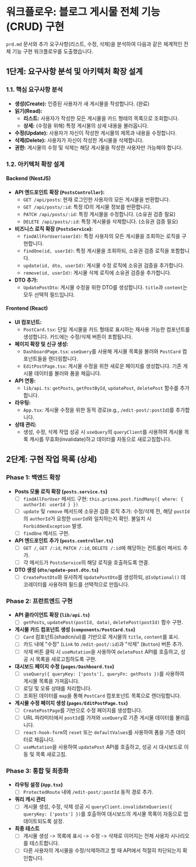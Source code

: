 # 워크플로우: 블로그 게시물 전체 기능 (CRUD) 구현

`prd.md` 문서와 추가 요구사항(리스트, 수정, 삭제)을 분석하여 다음과 같은 체계적인 전체 기능 구현 워크플로우를 도출했습니다.

## 1단계: 요구사항 분석 및 아키텍처 확장 설계

### 1.1. 핵심 요구사항 분석
- **생성(Create):** 인증된 사용자가 새 게시물을 작성합니다. (완료)
- **읽기(Read):**
    - **리스트:** 사용자가 작성한 모든 게시물을 카드 형태의 목록으로 조회합니다.
    - **상세:** (수정을 위해) 특정 게시물의 상세 내용을 불러옵니다.
- **수정(Update):** 사용자가 자신이 작성한 게시물의 제목과 내용을 수정합니다.
- **삭제(Delete):** 사용자가 자신이 작성한 게시물을 삭제합니다.
- **권한:** 게시물의 수정 및 삭제는 해당 게시물을 작성한 사용자만 가능해야 합니다.

### 1.2. 아키텍처 확장 설계

#### Backend (NestJS)
- **API 엔드포인트 확장 (`PostsController`):**
    - `GET /api/posts`: 현재 로그인한 사용자의 모든 게시물을 반환합니다.
    - `GET /api/posts/:id`: 특정 ID의 게시물 정보를 반환합니다.
    - `PATCH /api/posts/:id`: 특정 게시물을 수정합니다. (소유권 검증 필요)
    - `DELETE /api/posts/:id`: 특정 게시물을 삭제합니다. (소유권 검증 필요)
- **비즈니스 로직 확장 (`PostsService`):**
    - `findAllForUser(userId)`: 특정 사용자의 모든 게시물을 조회하는 로직을 구현합니다.
    - `findOne(id, userId)`: 특정 게시물을 조회하되, 소유권 검증 로직을 포함합니다.
    - `update(id, dto, userId)`: 게시물 수정 로직에 소유권 검증을 추가합니다.
    - `remove(id, userId)`: 게시물 삭제 로직에 소유권 검증을 추가합니다.
- **DTO 추가:**
    - `UpdatePostDto`: 게시물 수정을 위한 DTO를 생성합니다. `title`과 `content`는 모두 선택적 필드입니다.

#### Frontend (React)
- **UI 컴포넌트:**
    - `PostCard.tsx`: 단일 게시물을 카드 형태로 표시하는 재사용 가능한 컴포넌트를 생성합니다. 카드에는 수정/삭제 버튼이 포함됩니다.
- **페이지 확장 및 신규 생성:**
    - `DashboardPage.tsx`: `useQuery`를 사용해 게시물 목록을 불러와 `PostCard` 컴포넌트들을 렌더링합니다.
    - `EditPostPage.tsx`: 게시물 수정을 위한 새로운 페이지를 생성합니다. 기존 게시물 데이터를 불러와 폼을 채웁니다.
- **API 연동:**
    - `lib/api.ts`: `getPosts`, `getPostById`, `updatePost`, `deletePost` 함수를 추가합니다.
- **라우팅:**
    - `App.tsx`: 게시물 수정을 위한 동적 경로(e.g., `/edit-post/:postId`)를 추가합니다.
- **상태 관리:**
    - 생성, 수정, 삭제 작업 성공 시 `useQuery`의 `queryClient`를 사용하여 게시물 목록 캐시를 무효화(invalidate)하고 데이터를 자동으로 새로고침합니다.

## 2단계: 구현 작업 목록 (상세)

### Phase 1: 백엔드 확장

-   **Posts 모듈 로직 확장 (`posts.service.ts`)**
    -   [ ] `findAllForUser` 메서드 구현: `this.prisma.post.findMany({ where: { authorId: userId } })`
    -   [ ] `update` 및 `remove` 메서드에 소유권 검증 로직 추가: 수정/삭제 전, 해당 `postId`의 `authorId`가 요청한 `userId`와 일치하는지 확인. 불일치 시 `ForbiddenException` 발생.
    -   [ ] `findOne` 메서드 구현.

-   **API 엔드포인트 추가 (`posts.controller.ts`)**
    -   [ ] `GET /`, `GET /:id`, `PATCH /:id`, `DELETE /:id`에 해당하는 컨트롤러 메서드 추가.
    -   [ ] 각 메서드가 `PostsService`의 해당 로직을 호출하도록 연결.

-   **DTO 생성 (`dto/update-post.dto.ts`)**
    -   [ ] `CreatePostDto`와 유사하게 `UpdatePostDto`를 생성하되, `@IsOptional()` 데코레이터를 사용하여 필드를 선택적으로 만듭니다.

### Phase 2: 프런트엔드 구현

-   **API 클라이언트 확장 (`lib/api.ts`)**
    -   [ ] `getPosts`, `updatePost(postId, data)`, `deletePost(postId)` 함수 구현.

-   **게시물 카드 컴포넌트 생성 (`components/PostCard.tsx`)**
    -   [ ] `Card` 컴포넌트(shadcn/ui)를 기반으로 게시물의 `title`, `content`를 표시.
    -   [ ] 카드 내에 "수정" (`Link` to `/edit-post/:id`)과 "삭제" (`Button`) 버튼 추가.
    -   [ ] 삭제 버튼 클릭 시 `useMutation`을 사용하여 `deletePost` API를 호출하고, 성공 시 목록을 새로고침하도록 구현.

-   **대시보드 페이지 수정 (`pages/Dashboard.tsx`)**
    -   [ ] `useQuery({ queryKey: ['posts'], queryFn: getPosts })`를 사용하여 게시물 목록을 가져옵니다.
    -   [ ] 로딩 및 오류 상태를 처리합니다.
    -   [ ] 조회된 데이터를 `map`을 통해 `PostCard` 컴포포넌트 목록으로 렌더링합니다.

-   **게시물 수정 페이지 생성 (`pages/EditPostPage.tsx`)**
    -   [ ] `CreatePostPage`를 기반으로 수정 페이지를 생성합니다.
    -   [ ] URL 파라미터에서 `postId`를 가져와 `useQuery`로 기존 게시물 데이터를 불러옵니다.
    -   [ ] `react-hook-form`의 `reset` 또는 `defaultValues`를 사용하여 폼을 기존 데이터로 채웁니다.
    -   [ ] `useMutation`을 사용하여 `updatePost` API를 호출하고, 성공 시 대시보드로 이동 및 목록 새로고침.

### Phase 3: 통합 및 최종화

-   **라우팅 설정 (`App.tsx`)**
    -   [ ] `ProtectedRoute` 내에 `/edit-post/:postId` 동적 경로 추가.

-   **쿼리 캐시 관리**
    -   [ ] 게시물 생성, 수정, 삭제 성공 시 `queryClient.invalidateQueries({ queryKey: ['posts'] })`를 호출하여 대시보드의 게시물 목록이 자동으로 업데이트되도록 설정.

-   **최종 테스트**
    -   [ ] 게시물 생성 -> 목록에 표시 -> 수정 -> 삭제로 이어지는 전체 사용자 시나리오를 테스트합니다.
    -   [ ] 다른 사용자의 게시물을 수정/삭제하려고 할 때 API에서 적절히 차단되는지 확인합니다.
